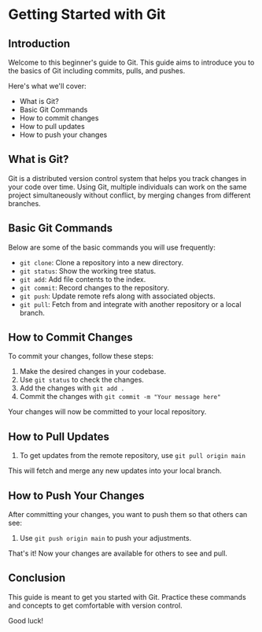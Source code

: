 # Getting Started with Git

## Introduction

Welcome to this beginner's guide to Git. This guide aims to introduce you to the basics of Git including commits, pulls, and pushes.

Here's what we'll cover:

- What is Git?
- Basic Git Commands
- How to commit changes
- How to pull updates
- How to push your changes

## What is Git?

Git is a distributed version control system that helps you track changes in your code over time. Using Git, multiple individuals can work on the same project simultaneously without conflict, by merging changes from different branches.

## Basic Git Commands

Below are some of the basic commands you will use frequently:

- `git clone`: Clone a repository into a new directory.
- `git status`: Show the working tree status.
- `git add`: Add file contents to the index.
- `git commit`: Record changes to the repository.
- `git push`: Update remote refs along with associated objects.
- `git pull`: Fetch from and integrate with another repository or a local branch.

## How to Commit Changes

To commit your changes, follow these steps:

1. Make the desired changes in your codebase.
2. Use `git status` to check the changes.
3. Add the changes with `git add .`
4. Commit the changes with `git commit -m "Your message here"`

Your changes will now be committed to your local repository.

## How to Pull Updates

1. To get updates from the remote repository, use `git pull origin main`

This will fetch and merge any new updates into your local branch.

## How to Push Your Changes

After committing your changes, you want to push them so that others can see:

1. Use `git push origin main` to push your adjustments.

That's it! Now your changes are available for others to see and pull.

## Conclusion

This guide is meant to get you started with Git. Practice these commands and concepts to get comfortable with version control.

Good luck!

